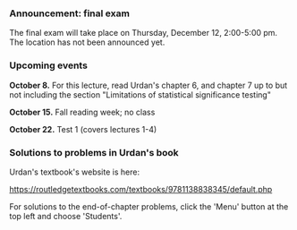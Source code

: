 

### Announcement:  final exam

The final exam will take place on Thursday, December 12, 2:00-5:00 pm.  The location has not been announced yet.


### Upcoming events

**October 8.** For this lecture, read Urdan's chapter 6, and chapter 7 up to but not including the section "Limitations of statistical significance testing"

**October 15.** Fall reading week; no class

**October 22.**  Test 1 (covers lectures 1-4)


### Solutions to problems in Urdan's book

Urdan's textbook's website is here:

https://routledgetextbooks.com/textbooks/9781138838345/default.php

For solutions to the end-of-chapter problems, click the 'Menu' button at the top left and choose 'Students'.
